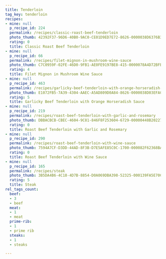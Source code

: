 ```yaml
---
title: Tenderloin
tag_key: tenderloin
recipes:
- mine: null
  p_recipe_id: 224
  permalink: /recipes/classic-roast-beef-tenderloin
  photo_thumb: 42392F37-96D6-40B0-9AC0-CE01D9ED7E72-8626-0000038D6376B32F.jpg
  rating: 0
  title: Classic Roast Beef Tenderloin
- mine: null
  p_recipe_id: 66
  permalink: /recipes/filet-mignon-in-mushroom-wine-sauce
  photo_thumb: C7C0959F-02FE-46D0-9FB1-AE0FE9197BE8-415-0000078A4D72BFB3.jpg
  rating: 4
  title: Filet Mignon in Mushroom Wine Sauce
- mine: null
  p_recipe_id: 463
  permalink: /recipes/garlicky-beef-tenderloin-with-orange-horseradish-sauce
  photo_thumb: E1072FB5-7A39-4304-AAEC-A5AD809D0A84-8626-0000038D03EFACF5.jpg
  rating: 5
  title: Garlicky Beef Tenderloin with Orange Horseradish Sauce
- mine: null
  p_recipe_id: 219
  permalink: /recipes/roast-beef-tenderloin-with-garlic-and-rosemary
  photo_thumb: DBBACBCB-CBEC-4604-9C81-846F8F253604-6729-00000448B20227A1.jpg
  rating: 0
  title: Roast Beef Tenderloin with Garlic and Rosemary
- mine: null
  p_recipe_id: 290
  permalink: /recipes/roast-beef-tenderloin-with-wine-sauce
  photo_thumb: 7594A7CF-D3DD-44AD-8F3B-D7E5AFE85C0C-1700-000082F62368BA41.jpg
  rating: 0
  title: Roast Beef Tenderloin with Wine Sauce
- mine: null
  p_recipe_id: 165
  permalink: /recipes/steak
  photo_thumb: 3B5DA4B6-4C18-4D7B-8854-D0A069DBA398-52325-000139FA5E70CF51.jpg
  rating: 5
  title: Steak
rel_tags_count:
  beef:
  - 3
  - beef
  meat:
  - 1
  - meat
  prime-rib:
  - 1
  - prime rib
  steaks:
  - 1
  - steaks

---
```

